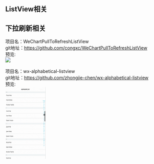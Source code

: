## ListView相关<br>

## 下拉刷新相关<br>


项目名：WeChartPullToRefreshListView<br>
git地址：https://github.com/congxc/WeChartPullToRefreshListView<br>
预览:<br>
<img src="https://github.com/congxc/WeChartPullToRefreshListView/raw/master/images/%E4%B8%8B%E6%8B%89%E5%88%B7%E6%96%B0.png" width="25%" />



项目名：wx-alphabetical-listview<br>
git地址：https://github.com/zhongjie-chen/wx-alphabetical-listview<br>
预览:<br>
<img src="https://github.com/zhongjie-chen/blog/raw/gh-pages/img/alphalistview.gif" width="25%" />

